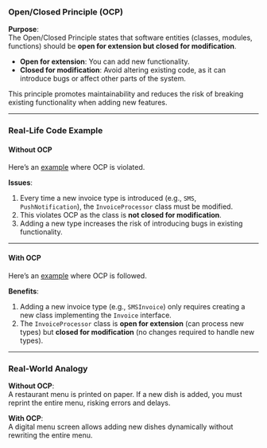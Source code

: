 ### Open/Closed Principle (OCP)

**Purpose**:  
The Open/Closed Principle states that software entities (classes, modules, functions) should be **open for extension but closed for modification**.  
- **Open for extension**: You can add new functionality.
- **Closed for modification**: Avoid altering existing code, as it can introduce bugs or affect other parts of the system.

This principle promotes maintainability and reduces the risk of breaking existing functionality when adding new features.

---

### Real-Life Code Example  

#### Without OCP  
Here’s an [example](https://github.com/dharmarajrdr/SOLID-Principles/blob/main/2.%20Open-Closed%20Principle/WithoutOCP.java) where OCP is violated.

**Issues**:  
1. Every time a new invoice type is introduced (e.g., `SMS`, `PushNotification`), the `InvoiceProcessor` class must be modified.
2. This violates OCP as the class is **not closed for modification**.
3. Adding a new type increases the risk of introducing bugs in existing functionality.

---

#### With OCP  
Here’s an [example](https://github.com/dharmarajrdr/SOLID-Principles/blob/main/2.%20Open-Closed%20Principle/WithOCP.java) where OCP is followed.

**Benefits**:  
1. Adding a new invoice type (e.g., `SMSInvoice`) only requires creating a new class implementing the `Invoice` interface.
2. The `InvoiceProcessor` class is **open for extension** (can process new types) but **closed for modification** (no changes required to handle new types).

---

### Real-World Analogy  

**Without OCP**:  
A restaurant menu is printed on paper. If a new dish is added, you must reprint the entire menu, risking errors and delays.

**With OCP**:  
A digital menu screen allows adding new dishes dynamically without rewriting the entire menu.
